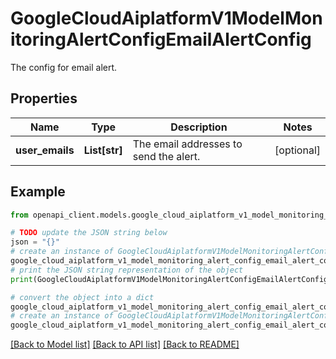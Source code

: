 # GoogleCloudAiplatformV1ModelMonitoringAlertConfigEmailAlertConfig

The config for email alert.

## Properties

Name | Type | Description | Notes
------------ | ------------- | ------------- | -------------
**user_emails** | **List[str]** | The email addresses to send the alert. | [optional] 

## Example

```python
from openapi_client.models.google_cloud_aiplatform_v1_model_monitoring_alert_config_email_alert_config import GoogleCloudAiplatformV1ModelMonitoringAlertConfigEmailAlertConfig

# TODO update the JSON string below
json = "{}"
# create an instance of GoogleCloudAiplatformV1ModelMonitoringAlertConfigEmailAlertConfig from a JSON string
google_cloud_aiplatform_v1_model_monitoring_alert_config_email_alert_config_instance = GoogleCloudAiplatformV1ModelMonitoringAlertConfigEmailAlertConfig.from_json(json)
# print the JSON string representation of the object
print(GoogleCloudAiplatformV1ModelMonitoringAlertConfigEmailAlertConfig.to_json())

# convert the object into a dict
google_cloud_aiplatform_v1_model_monitoring_alert_config_email_alert_config_dict = google_cloud_aiplatform_v1_model_monitoring_alert_config_email_alert_config_instance.to_dict()
# create an instance of GoogleCloudAiplatformV1ModelMonitoringAlertConfigEmailAlertConfig from a dict
google_cloud_aiplatform_v1_model_monitoring_alert_config_email_alert_config_from_dict = GoogleCloudAiplatformV1ModelMonitoringAlertConfigEmailAlertConfig.from_dict(google_cloud_aiplatform_v1_model_monitoring_alert_config_email_alert_config_dict)
```
[[Back to Model list]](../README.md#documentation-for-models) [[Back to API list]](../README.md#documentation-for-api-endpoints) [[Back to README]](../README.md)



